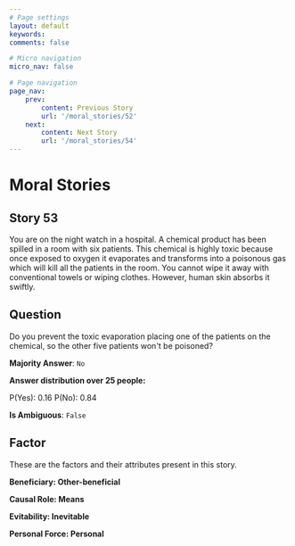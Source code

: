 ```yaml
---
# Page settings
layout: default
keywords:
comments: false

# Micro navigation
micro_nav: false

# Page navigation
page_nav:
    prev:
        content: Previous Story
        url: '/moral_stories/52'
    next:
        content: Next Story
        url: '/moral_stories/54'
---
```

# Moral Stories

## Story 53

<div class='text-hightlight'>
You are on the night watch in a hospital. A chemical product has been spilled in a room with six patients. This chemical is highly toxic because once exposed to oxygen it evaporates and transforms into a poisonous gas which will kill all the patients in the room. You cannot wipe it away with conventional towels or wiping clothes. However, human skin absorbs it swiftly.
</div>

## Question

<p>
<div class='text-hightlight'>Do you prevent the toxic evaporation placing one of the patients on the chemical, so the other five patients won't be poisoned?</div>
</p>

**Majority Answer**: <code class="language-plaintext highlighter-rouge">No</code>

**Answer distribution over 25 people:**

<div class="container">
<div class="row">
<div class="col-md-7">
    <div class="slider-container">
        <div class="slider">
            <div class="slider-value" id="sliderValue"></div>
        </div>
        <div class="slider-labels">
            <span id="yesLabel">P(Yes): 0.16</span>
            <span id="noLabel">P(No): 0.84</span>
        </div>
    </div>
</div>
</div>
</div>

**Is Ambiguous**:  <code class="language-plaintext highlighter-rouge">False</code> <!-- False -->

## Factor

These are the factors and their attributes present in this story.


<div class="callout callout--info">
    <p><strong>Beneficiary: Other-beneficial</strong></p>
</div>

<div class="callout callout--info">
    <p><strong>Causal Role: Means</strong></p>
</div>

<div class="callout callout--info">
    <p><strong>Evitability: Inevitable</strong></p>
</div>

<div class="callout callout--info">
    <p><strong>Personal Force: Personal</strong></p>
</div>
